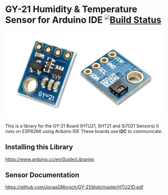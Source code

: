 # GY-21 Humidity & Temperature Sensor for Arduino IDE [![Build Status](https://travis-ci.org/JonasGMorsch/GY-21.svg?branch=master)](https://travis-ci.org/JonasGMorsch/GY-21)


![sensors_1899-00](https://github.com/JonasGMorsch/GY-21/blob/master/GY-21.jpg)

This is a library for the GY-21 Board (HTU21, SHT21 and Si7021 Sensors)
It runs on ESP8266 using Arduino IDE 
These boards use **I2C** to communicate.

## Installing this Library

https://www.arduino.cc/en/Guide/Libraries

## Sensor Documentation

https://github.com/JonasGMorsch/GY-21/blob/master/HTU21D.pdf
